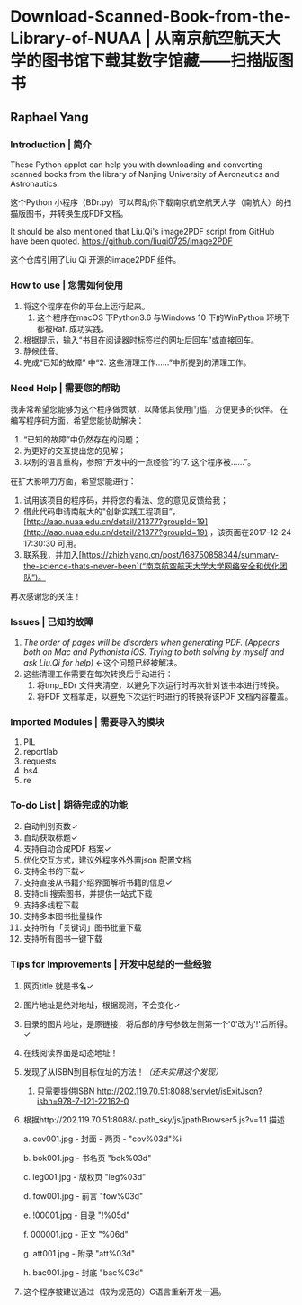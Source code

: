 # Download-Scanned-Book-from-the-Library-of-NUAA | 从南京航空航天大学的图书馆下载其数字馆藏——扫描版图书
## Raphael Yang

### Introduction | 简介
These Python applet can help you with downloading and converting scanned books from the library of Nanjing University of Aeronautics and Astronautics.

这个Python 小程序（BDr.py）可以帮助你下载南京航空航天大学（南航大）的扫描版图书，并转换生成PDF文档。

It should be also mentioned that Liu.Qi's image2PDF script from GitHub have been quoted. https://github.com/liuqi0725/image2PDF

这个仓库引用了Liu Qi 开源的image2PDF 组件。

### How to use | 您需如何使用
1. 将这个程序在你的平台上运行起来。
	1. 这个程序在macOS 下Python3.6 与Windows 10 下的WinPython 环境下都被Raf. 成功实践。
2. 根据提示，输入“书目在阅读器时标签栏的网址后回车”或直接回车。
3. 静候佳音。
4. 完成“已知的故障” 中“2. 这些清理工作……”中所提到的清理工作。

### Need Help | 需要您的帮助
我非常希望您能够为这个程序做贡献，以降低其使用门槛，方便更多的伙伴。
在编写程序码方面，希望您能协助解决：
1. “已知的故障”中仍然存在的问题；
2. 为更好的交互提出您的见解；
3. 以别的语言重构，参照“开发中的一点经验”的“7. 这个程序被……”。

在扩大影响力方面，希望您能进行：
1. 试用该项目的程序码，并将您的看法、您的意见反馈给我；
2. 借此代码申请南航大的"创新实践工程项目”，[http://aao.nuaa.edu.cn/detail/21377?groupId=19](http://aao.nuaa.edu.cn/detail/21377?groupId=19) ，该页面在2017-12-24 17:30:30 可用。
3. 联系我，并加入[https://zhizhiyang.cn/post/168750858344/summary-the-science-thats-never-been](“南京航空航天大学大学网络安全和优化团队”)。

再次感谢您的关注！

### Issues | 已知的故障
1. _The order of pages will be disorders when generating PDF. (Appears both on Mac and Pythonista iOS. Trying to both solving by myself and ask Liu.Qi for help)_ ←这个问题已经被解决。
2. 这些清理工作需要在每次转换后手动进行：
	1. 将tmp_BDr 文件夹清空，以避免下次运行时再次针对该书本进行转换。
	2. 将PDF 文档拿走，以避免下次运行时进行的转换将该PDF 文档内容覆盖。
### Imported Modules | 需要导入的模块
1. PIL
2. reportlab
3. requests
4. bs4
5. re

### To-do List | 期待完成的功能
2. 自动判别页数✓
3. 自动获取标题✓
4. 支持自动合成PDF 档案✓
5. 优化交互方式，建议外程序外外置json 配置文档
1. 支持全书的下载✓
5. 支持直接从书籍介绍界面解析书籍的信息✓
7. 支持cli 搜索图书，并提供一站式下载
8. 支持多线程下载
10. 支持多本图书批量操作
11. 支持所有「关键词」图书批量下载
12. 支持所有图书一键下载



### Tips for Improvements | 开发中总结的一些经验
1. 网页title 就是书名✓
2. 图片地址是绝对地址，根据观测，不会变化✓
3. 目录的图片地址，是原链接，将后部的序号参数左侧第一个'0'改为'!'后所得。✓
4. 在线阅读界面是动态地址！
5. 发现了从ISBN到目标位址的方法！*（还未实用这个发现）*
	1. 只需要提供ISBN http://202.119.70.51:8088/servlet/isExitJson?isbn=978-7-121-22162-0

6. 根据http://202.119.70.51:8088/Jpath\_sky/js/jpathBrowser5.js?v=1.1 描述

	a. cov001.jpg - 封面 - 两页 -  "cov%03d"%i

	b. bok001.jpg - 书名页 "bok%03d"

	c. leg001.jpg - 版权页 "leg%03d"

	d. fow001.jpg - 前言 "fow%03d"

	e. !00001.jpg - 目录 "!%05d"

	f. 000001.jpg - 正文 "%06d"

	g. att001.jpg - 附录 "att%03d"

	h. bac001.jpg - 封底 "bac%03d"
7. 这个程序被建议通过（较为规范的）C语言重新开发一遍。
